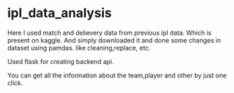 ﻿# ipl_data_analysis

Here I used match and delievery data from previous ipl data. Which is present on kaggle. And simply downloaded it and done some changes in dataset using pamdas. 
like cleaning,replace, etc. 

Used flask for creating backend api.

You can get all the information about the team,player and other by just one click.
